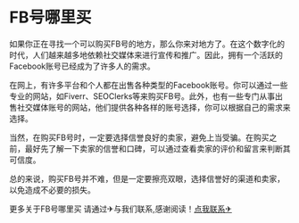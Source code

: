 # FB号哪里买

如果你正在寻找一个可以购买FB号的地方，那么你来对地方了。在这个数字化的时代，人们越来越多地依赖社交媒体来进行宣传和推广。因此，拥有一个活跃的Facebook账号已经成为了许多人的需求。

在网上，有许多平台和个人都在出售各种类型的Facebook账号。你可以通过一些专业的网站，如Fiverr、SEOClerks等来购买FB号。此外，也有一些专门从事出售社交媒体账号的网站，他们提供各种各样的账号选择，你可以根据自己的需求来选择。

当然，在购买FB号时，一定要选择信誉良好的卖家，避免上当受骗。在购买之前，最好先了解一下卖家的信誉和口碑，可以通过查看卖家的评价和留言来判断其可信度。

总的来说，购买FB号并不难，但是一定要擦亮双眼，选择信誉好的渠道和卖家，以免造成不必要的损失。

更多关于FB号哪里买 请通过✈与我们联系,感谢阅读！[点我联系✈](https://blog.G208.com)